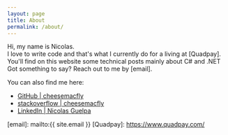 ```yaml
---
layout: page
title: About
permalink: /about/
---
```

Hi, my name is Nicolas.  
I love to write code and that's what I currently do for a living at [Quadpay].  
You'll find on this website some technical posts mainly about C# and .NET  
Got something to say? Reach out to me by [email].

You can also find me here:

 - [GitHub \| cheesemacfly](https://github.com/cheesemacfly)
 - [stackoverflow \| cheesemacfly](https://stackoverflow.com/users/1443490)
 - [LinkedIn \| Nicolas Guelpa](https://www.linkedin.com/in/nicolasguelpa)

[email]: mailto:{{ site.email }}
[Quadpay]: https://www.quadpay.com/
